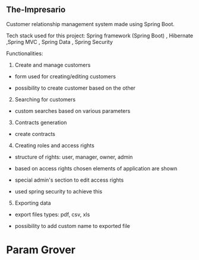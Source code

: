 ## The-Impresario
Customer relationship management system made using Spring Boot.



Tech stack used for this project: 
Spring framework (Spring Boot) , Hibernate ,Spring MVC , Spring Data , Spring Security

Functionalities:

1. Create and manage customers

* form used for creating/editing customers

* possibility to create customer based on the other


2. Searching for customers

* custom searches based on various parameters

3. Contracts generation

 * create contracts

4. Creating roles and access rights

* structure of rights: user, manager, owner, admin

* based on access rights chosen elements of application are shown

* special admin's section to edit access rights

* used spring security to achieve this

 
5. Exporting data

* export files types: pdf, csv, xls

* possibility to add custom name to exported file




#  Param Grover
